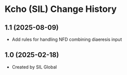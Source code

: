 Kcho (SIL) Change History
====================

1.1 (2025-08-09)
----------------
* Add rules for handling NFD combining diaeresis input

1.0 (2025-02-18)
----------------
* Created by SIL Global
